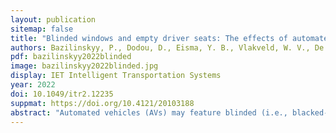 ```yaml
---
layout: publication
sitemap: false
title: "Blinded windows and empty driver seats: The effects of automated vehicle characteristics on cyclist decision-making"
authors: Bazilinskyy, P., Dodou, D., Eisma, Y. B., Vlakveld, W. V., De Winter, J. C. F.
pdf: bazilinskyy2022blinded
image: bazilinskyy2022blinded.jpg
display: IET Intelligent Transportation Systems
year: 2022
doi: 10.1049/itr2.12235
suppmat: https://doi.org/10.4121/20103188
abstract: "Automated vehicles (AVs) may feature blinded (i.e., blacked-out) windows and external Human-Machine Interfaces (eHMIs), and the driver may be inattentive or absent, but how these features affect cyclists is unknown. In a crowdsourcing study, participants viewed images of approaching vehicles from a cyclist’s perspective and decided whether to brake. The images depicted different combinations of traditional versus automated vehicles, eHMI presence, vehicle approach direction, driver visibility/window-blinding, visual complexity of the surroundings, and distance to the cyclist (urgency). The results showed that the eHMI and urgency level had a strong impact on crossing decisions, whereas visual complexity had no significant influence. Blinded windows caused participants to brake for the traditional vehicle. A second crowdsourcing experiment aimed to clarify the findings of Experiment 1 by also requiring participants to detect the vehicle features. It was found that the eHMI ‘GO’ and blinded windows yielded high detection rates and that driver eye contact caused participants to continue pedalling. To conclude, blinded windows increase the probability that cyclists brake, and driver eye contact stimulates cyclists to continue cycling. Our findings, which were obtained with large international samples, may help elucidate how AVs (in which the driver may not be visible) affect cyclists’ behaviour."
---
```

